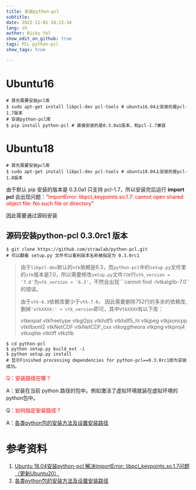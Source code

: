 ```yaml
---
title: 安装python-pcl
subtitle: 
date: 2022-12-01 18:23:34
lang: zh
author: Ricky Yel
show_edit_on_github: true
tags: PCL python-pcl
show_tags: true

---
```


# Ubuntu16

```shell
# 首先需要安装pcl库
$ sudo apt-get install libpcl-dev pcl-tools # ubuntu16.04上安装的是pcl-1.7版本
# 安装python-pcl库
$ pip install python-pcl # 直接安装的是0.3.0a1版本，和pcl-1.7兼容
```

# Ubuntu18

```shell
# 首先需要安装pcl库
$ sudo apt-get install libpcl-dev pcl-tools # ubuntu18.04上安装的是pcl-1.8版本
```

由于默认 pip 安装的版本是 0.3.0a1 只支持 pcl-1.7，所以安装完后运行 **import pcl** 会出现问题：<font color = red>"ImportError: libpcl_keypoints.so.1.7: cannot open shared object file: No such file or directory"</font>

因此需要通过源码安装

## 源码安装python-pcl 0.3.0rc1 版本

```shell
$ git clone https://github.com/strawlab/python-pcl.git
# 可以翻看 setup.py 文件可以看到版本名称被指定为 0.3.0rc1
```

> 由于`libpcl-dev`默认的`vtk`依赖是6.3，而`python-pcl`中的`setup.py`文件里的`vtk`版本是7.0，所以需要修改`setup.py`文件`726`行`vtk_version = '7.0'`为`vtk_version = '6.3'`，不然会出现```cannot find -lvtkalglib-7.0``的错误。
>
> 由于`vtk-6.3`依赖库要少于`vtk-7.0`， 因此需要删除752行的多余的依赖库, 删掉`'vtkXXXX-' + vtk_version`即可，其中`VtkXXXX`有以下库：
>
> vtkexpat
> vtkfreetype
> vtkgl2ps
> vtkhdf5
> vtkhdf5_hl
> vtkjpeg
> vtkjsoncpp
> vtklibxml2
> vtkNetCDF
> vtkNetCDF_cxx
> vtkoggtheora
> vtkpng
> vtkproj4
> vtksqlite
> vtktiff
> vtkzlib

```shell
$ cd python-pcl
$ python setup.py build_ext -i
$ python setup.py install
# 显示Finished processing dependencies for python-pcl==0.3.0rc1即为安装成功。
```

<font color =red>Q：安装路径在哪？</font>

A：安装在当前 python 路径的包中。例如激活了虚拟环境就装在虚拟环境的python包中。

Q：<font color =red>如何指定安装路径？</font>

A：[各类python包的安装方法及设置安装路径](https://blog.csdn.net/sowhatgavin/article/details/81912541)

# 参考资料

1. [Ubuntu 18.04安装python-pcl 解决ImportError: libpcl_keypoints.so.1.7问题（更新Ubuntu20）](https://blog.csdn.net/zsssrs/article/details/108492750)
2. [各类python包的安装方法及设置安装路径](https://blog.csdn.net/sowhatgavin/article/details/81912541)


